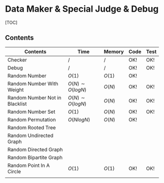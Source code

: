 # Data Maker & Special Judge & Debug



[TOC]



## Contents

| Contents                       | Time                | Memory | Code | Test |
| ------------------------------ | ------------------- | ------ | ---- | ---- |
| Checker                        | $/$                 | $/$    | OK!  | OK!  |
| Debug                          | $/$                 | $/$    | OK!  | OK!  |
| Random Number                  | $O(1)$              | $O(1)$ | OK!  |      |
| Random Number With Weight      | $O(N) \sim O(logN)$ | $O(N)$ | OK!  | OK!  |
| Random Number Not in Blacklist | $O(N) \sim O(logN)$ | $O(N)$ | OK!  | OK!  |
| Random Number Set              | $O(1)$              | $O(N)$ | OK!  | OK!  |
| Random Permutation             | $O(NlogN)$          | $O(N)$ | OK!  |      |
| Random Rooted Tree             |                     |        |      |      |
| Random Undirected Graph        |                     |        |      |      |
| Random Directed Graph          |                     |        |      |      |
| Random Bipartite Graph         |                     |        |      |      |
| Random Point In A Circle       | $O(1)$              | $O(1)$ | OK!  | OK!  |
|                                |                     |        |      |      |

